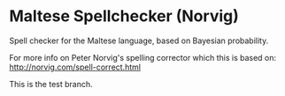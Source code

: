 Maltese Spellchecker (Norvig)
=============================

Spell checker for the Maltese language, based on Bayesian probability.

For more info on Peter Norvig's spelling corrector which this is based
on: http://norvig.com/spell-correct.html

This is the test branch.
